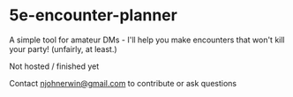 # 5e-encounter-planner
A simple tool for amateur DMs - I'll help you make encounters that won't kill your party! (unfairly, at least.)

Not hosted / finished yet

Contact njohnerwin@gmail.com to contribute or ask questions
